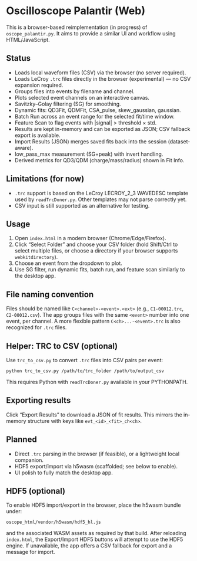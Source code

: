 Oscilloscope Palantir (Web)
===========================

This is a browser-based reimplementation (in progress) of `oscope_palantir.py`.
It aims to provide a similar UI and workflow using HTML/JavaScript.

Status
------
- Loads local waveform files (CSV) via the browser (no server required).
- Loads LeCroy `.trc` files directly in the browser (experimental) — no CSV expansion required.
- Groups files into events by filename and channel.
- Plots selected event channels on an interactive canvas.
- Savitzky–Golay filtering (SG) for smoothing.
- Dynamic fits: QD3Fit, QDMFit, CSA_pulse, skew_gaussian, gaussian.
- Batch Run across an event range for the selected fit/time window.
- Feature Scan to flag events with |signal| > threshold × std.
- Results are kept in-memory and can be exported as JSON; CSV fallback export is available.
- Import Results (JSON) merges saved fits back into the session (dataset-aware).
- low_pass_max measurement (SG+peak) with invert handling.
- Derived metrics for QD3/QDM (charge/mass/radius) shown in Fit Info.

Limitations (for now)
---------------------
- `.trc` support is based on the LeCroy LECROY_2_3 WAVEDESC template used by
  `readTrcDoner.py`. Other templates may not parse correctly yet.
- CSV input is still supported as an alternative for testing.

Usage
-----
1) Open `index.html` in a modern browser (Chrome/Edge/Firefox).
2) Click “Select Folder” and choose your CSV folder (hold Shift/Ctrl to select multiple
   files, or choose a directory if your browser supports `webkitdirectory`).
3) Choose an event from the dropdown to plot.
4) Use SG filter, run dynamic fits, batch run, and feature scan similarly to the desktop app.

File naming convention
----------------------
Files should be named like `C<channel>-<event>.<ext>` (e.g., `C1-00012.trc`,
`C2-00012.csv`). The app groups files with the same `<event>` number into one
event, per channel. A more flexible pattern `C<ch>...-<event>.trc` is also
recognized for `.trc` files.

Helper: TRC to CSV (optional)
------------------------------
Use `trc_to_csv.py` to convert `.trc` files into CSV pairs per event:

    python trc_to_csv.py /path/to/trc_folder /path/to/output_csv

This requires Python with `readTrcDoner.py` available in your PYTHONPATH.

Exporting results
-----------------
Click “Export Results” to download a JSON of fit results. This mirrors the in-memory
structure with keys like `evt_<id>_<fit>_ch<ch>`.

Planned
-------
- Direct `.trc` parsing in the browser (if feasible), or a lightweight local companion.
- HDF5 export/import via h5wasm (scaffolded; see below to enable).
- UI polish to fully match the desktop app.

HDF5 (optional)
---------------
To enable HDF5 import/export in the browser, place the h5wasm bundle under:

    oscope_html/vendor/h5wasm/hdf5_hl.js

and the associated WASM assets as required by that build. After reloading
`index.html`, the Export/Import HDF5 buttons will attempt to use the HDF5 engine.
If unavailable, the app offers a CSV fallback for export and a message for import.
